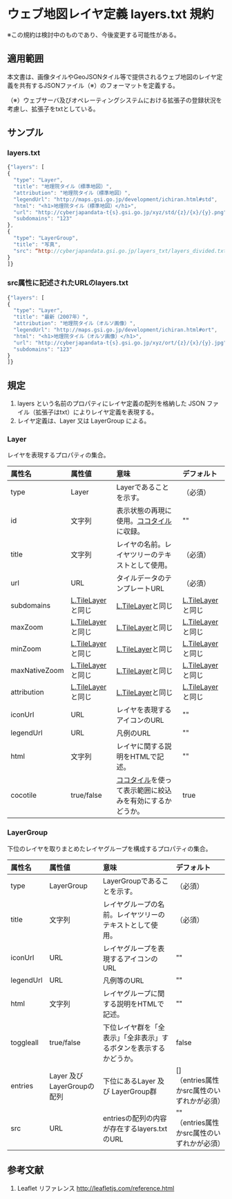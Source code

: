 # ウェブ地図レイヤ定義 layers.txt 規約
※この規約は検討中のものであり、今後変更する可能性がある。
## 適用範囲
本文書は、画像タイルやGeoJSONタイル等で提供されるウェブ地図のレイヤ定義を共有するJSONファイル（※）のフォーマットを定義する。

（※）ウェブサーバ及びオペレーティングシステムにおける拡張子の登録状況を考慮し、拡張子をtxtとしている。

## サンプル
### layers.txt
```javascript
{"layers": [
{
  "type": "Layer",
  "title": "地理院タイル（標準地図）",
  "attribution": "地理院タイル（標準地図）",
  "legendUrl": "http://maps.gsi.go.jp/development/ichiran.html#std",
  "html": "<h1>地理院タイル（標準地図）</h1>",
  "url": "http://cyberjapandata-t{s}.gsi.go.jp/xyz/std/{z}/{x}/{y}.png",
  "subdomains": "123"
},
{
  "type": "LayerGroup",
  "title": "写真",
  "src": “http://cyberjapandata.gsi.go.jp/layers_txt/layers_divided.txt”,
}
]}
```
### src属性に記述されたURLのlayers.txt
```javascript
{"layers": [
{
  "type": "Layer",
  "title": "最新（2007年）",
  "attribution": "地理院タイル（オルソ画像）",
  "legendUrl": "http://maps.gsi.go.jp/development/ichiran.html#ort",
  "html": "<h1>地理院タイル（オルソ画像）</h1>",
  "url": "http://cyberjapandata-t{s}.gsi.go.jp/xyz/ort/{z}/{x}/{y}.jpg",
  "subdomains": "123"
}
]}
```

## 規定
1. layers という名前のプロパティにレイヤ定義の配列を格納した JSON ファイル（拡張子はtxt）によりレイヤ定義を表現する。
2. レイヤ定義は、Layer 又は LayerGroup による。

### Layer
レイヤを表現するプロパティの集合。

|属性名|属性値|意味|デフォルト|
|:----|:----|:--|:-------|
|type|Layer|Layerであることを示す。|（必須）|
|id|文字列|表示状態の再現に使用。<a href='https://github.com/gsi-cyberjapan/cocotile-spec'>ココタイル</a>に収録。|""|
|title|文字列|レイヤの名前。レイヤツリーのテキストとして使用。|（必須）|
|url|URL|タイルデータのテンプレートURL|（必須）|
|subdomains|<a href='http://leafletjs.com/reference.html#tilelayer'>L.TileLayer</a>と同じ|<a href='http://leafletjs.com/reference.html#tilelayer'>L.TileLayer</a>と同じ|<a href='http://leafletjs.com/reference.html#tilelayer'>L.TileLayer</a>と同じ|
|maxZoom|<a href='http://leafletjs.com/reference.html#tilelayer'>L.TileLayer</a>と同じ|<a href='http://leafletjs.com/reference.html#tilelayer'>L.TileLayer</a>と同じ|<a href='http://leafletjs.com/reference.html#tilelayer'>L.TileLayer</a>と同じ|
|minZoom|<a href='http://leafletjs.com/reference.html#tilelayer'>L.TileLayer</a>と同じ|<a href='http://leafletjs.com/reference.html#tilelayer'>L.TileLayer</a>と同じ|<a href='http://leafletjs.com/reference.html#tilelayer'>L.TileLayer</a>と同じ|
|maxNativeZoom|<a href='http://leafletjs.com/reference.html#tilelayer'>L.TileLayer</a>と同じ|<a href='http://leafletjs.com/reference.html#tilelayer'>L.TileLayer</a>と同じ|<a href='http://leafletjs.com/reference.html#tilelayer'>L.TileLayer</a>と同じ|
|attribution|<a href='http://leafletjs.com/reference.html#tilelayer'>L.TileLayer</a>と同じ|<a href='http://leafletjs.com/reference.html#tilelayer'>L.TileLayer</a>と同じ|<a href='http://leafletjs.com/reference.html#tilelayer'>L.TileLayer</a>と同じ|
|iconUrl|URL|レイヤを表現するアイコンのURL|""|
|legendUrl|URL|凡例のURL|""|
|html|文字列|レイヤに関する説明をHTMLで記述。|""|
|cocotile|true/false|<a href='https://github.com/gsi-cyberjapan/cocotile-spec'>ココタイル</a>を使って表示範囲に絞込みを有効にするかどうか。|true|


### LayerGroup
下位のレイヤを取りまとめたレイヤグループを構成するプロパティの集合。

|属性名|属性値|意味|デフォルト|
|:----|:----|:--|:-------|
|type|LayerGroup|LayerGroupであることを示す。|（必須）|
|title|文字列|レイヤグループの名前。レイヤツリーのテキストとして使用。|（必須）|
|iconUrl|URL|レイヤグループを表現するアイコンのURL|""|
|legendUrl|URL|凡例等のURL|""|
|html|文字列|レイヤグループに関する説明をHTMLで記述。|""|
|toggleall|true/false|下位レイヤ群を「全表示」「全非表示」するボタンを表示するかどうか。|false|
|entries|Layer 及び LayerGroupの配列|下位にあるLayer 及び LayerGroup群|[]<br>（entries属性かsrc属性のいずれかが必須）|
|src|URL|entriesの配列の内容が存在するlayers.txtのURL|""<br>（entries属性かsrc属性のいずれかが必須）|


## 参考文献
1. Leaflet リファレンス http://leafletjs.com/reference.html


